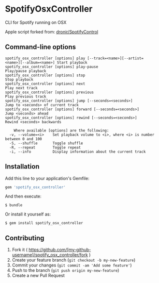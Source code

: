 # SpotifyOsxController

CLI for Spotify running on OSX

Apple script forked from: [dronir/SpotifyControl](https://github.com/dronir/SpotifyControl)

## Command-line options

```
spotify_osx_controller [options] play [--track=<name>][--artist=<name>][--album=<name>] Start playback
spotify_osx_controller [options] play-pause 						Play/pause playback
spotify_osx_controller [options] stop								Stop playback
spotify_osx_controller [options] next								Play next track
spotify_osx_controller [options] previous							Play previous track
spotify_osx_controller [options] jump [--seconds=<seconds>]			Jump to <seconds> of current track
spotify_osx_controller [options] forward [--seconds=<seconds>]		Jump <seconds> ahead
spotify_osx_controller [options] rewind [--seconds=<seconds>]		Rewind <seconds> backwards

	Where available [options] are the following:
  -v, --volume=<i>    Set playback volume to <i>, where <i> is number between 0 and 100
  -S, --shuffle       Toggle shuffle
  -R, --repeat        Toggle repeat
  -i, --info          Display information about the current track
```

## Installation

Add this line to your application's Gemfile:

```ruby
gem 'spotify_osx_controller'
```

And then execute:

    $ bundle

Or install it yourself as:

    $ gem install spotify_osx_controller


## Contributing

1. Fork it ( https://github.com/[my-github-username]/spotify_osx_controller/fork )
2. Create your feature branch (`git checkout -b my-new-feature`)
3. Commit your changes (`git commit -am 'Add some feature'`)
4. Push to the branch (`git push origin my-new-feature`)
5. Create a new Pull Request

